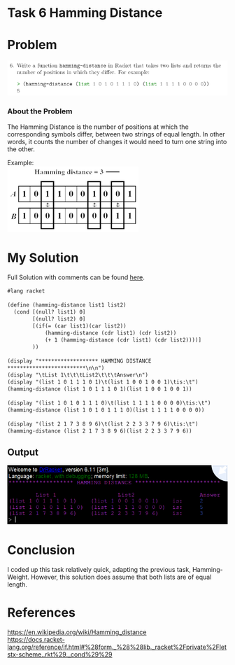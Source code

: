 # Task 6 Hamming Distance

# Problem
<img src="images/task6.png">

### About the Problem
The Hamming Distance is the number of positions at which the corresponding symbols differ, between two strings of equal length. In other words, it counts the number of changes it would need to turn one string into the other.

Example:  
<img width="300" height="150" src="images/example.png">

# My Solution
Full Solution with comments can be found [here](https://github.com/moranpatrick/Theory-Of-Algorithms/blob/master/Tasks/Task6/Task6.rkt).
```Racket
#lang racket

(define (hamming-distance list1 list2)
  (cond [(null? list1) 0]
        [(null? list2) 0]
        [(if(= (car list1)(car list2))
            (hamming-distance (cdr list1) (cdr list2))
            (+ 1 (hamming-distance (cdr list1) (cdr list2))))]           
        ))

(display "******************* HAMMING DISTANCE *************************\n\n")
(display "\tList 1\t\t\tList2\t\t\tAnswer\n")
(display "(list 1 0 1 1 1 0 1)\t(list 1 0 0 1 0 0 1)\tis:\t")
(hamming-distance (list 1 0 1 1 1 0 1)(list 1 0 0 1 0 0 1))

(display "(list 1 0 1 0 1 1 1 0)\t(list 1 1 1 1 0 0 0 0)\tis:\t")
(hamming-distance (list 1 0 1 0 1 1 1 0)(list 1 1 1 1 0 0 0 0))

(display "(list 2 1 7 3 8 9 6)\t(list 2 2 3 3 7 9 6)\tis:\t")
(hamming-distance (list 2 1 7 3 8 9 6)(list 2 2 3 3 7 9 6))

```

## Output
<img src="images/output.png">

# Conclusion
I coded up this task relatively quick, adapting the previous task, Hamming-Weight. However, this solution does assume that both lists are of equal length.

# References
https://en.wikipedia.org/wiki/Hamming_distance  
https://docs.racket-lang.org/reference/if.html#%28form._%28%28lib._racket%2Fprivate%2Fletstx-scheme..rkt%29._cond%29%29  


